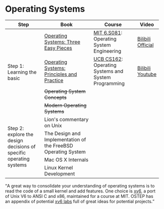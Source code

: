 <!DOCTYPE html>

<html lang="en">
    <body>
        <h1 id="operating-systems">Operating Systems</h1>
        <table class="centered">
            <thead>
                <tr>
                    <th>Step</th>
                    <th>Book</th>
                    <th>Course</th>
                    <th>Video</th>
                </tr>
            </thead>
            <tbody>
                <tr>
                    <td rowspan=4>Step 1: Learning the basic</td>
                    <td>
                        <a href="https://pages.cs.wisc.edu/~remzi/OSTEP/" target="_blank" class="recommend">Operating Systems: Three Easy Pieces</a>
                    </td>
                    <td>
                        <a href="https://pdos.csail.mit.edu/6.828/2016/index.html" target="_blank" class="recommend">MIT 6.S081</a>: Operating System Engineering
                    </td>
                    <td>
                        <a href="https://www.bilibili.com/video/BV1rS4y1n7y1/?share_source=copy_web&vd_source=bf4fe3323c05e39053acae4ea726b03a" target="_blank">Bilibili</a><br>
                        <a href="https://pdos.csail.mit.edu/6.828/2021/schedule.html" target="_blank">Official</a>
                    </td>
                </tr>
                <tr>
                    <td>
                        <a href="http://ospp.cs.washington.edu/" target="_blank">Operating Systems: Principles and Practice</a>
                    </td>
                    <td>
                        <a href="https://cs162.org/" target="_blank">UCB CS162</a>: Operating Systems and System Programming
                    </td>
                    <td>
                        <a href="https://www.bilibili.com/video/BV1ab4y1b7BU/?share_source=copy_web&vd_source=bf4fe3323c05e39053acae4ea726b03a" target="_blank">Bilibili</a><br>
                        <a href="https://youtube.com/playlist?list=PLF2K2xZjNEf97A_uBCwEl61sdxWVP7VWC&si=vC0pt9EXyghu8wyp" target="_blank">Youtube</a>
                    </td>
                </tr>
                <tr>
                    <td><del>Operating System Concepts</del></td>
                    <td></td>
                    <td></td>
                </tr>
                <tr>
                    <td><del>Modern Operating Systems</del></td>
                    <td></td>
                    <td></td>
                </tr>
                <tr>
                    <td rowspan=4>Step 2: explore the design decisions of specific operating systems</td>
                    <td>Lion's commentary on Unix</td>
                    <td></td>
                    <td></td>
                </tr>
                <tr>
                    <td>The Design and Implementation of the FreeBSD Operating System</td>
                    <td></td>
                    <td></td>
                </tr>
                <tr>
                    <td>Mac OS X Internals</td>
                    <td></td>
                    <td></td>
                </tr>
                <tr>
                    <td>Linux Kernel Development</td>
                    <td></td>
                    <td></td>
                </tr>
            </tbody>
        </table>
        <p><q>A great way to consolidate your understanding of operating systems is to read the code of a small kernel and add features. One choice is <a href="https://pdos.csail.mit.edu/6.828/2016/xv6.html" target="_blank">xv6</a>,
            a port of Unix V6 to ANSI C and x86, maintained for a course at MIT. OSTEP has an appendix of potential <a href="http://pages.cs.wisc.edu/~remzi/OSTEP/lab-projects-xv6.pdf" target="_blank">xv6 labs</a> full of great ideas for potential projects.</q></p>
    </body>
</html>